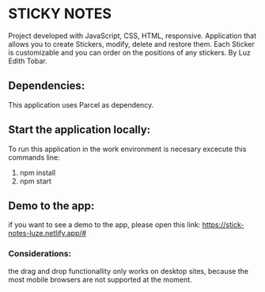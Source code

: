 # STICKY NOTES

Project developed with JavaScript, CSS, HTML, responsive.
Application that allows you to create Stickers, modify, delete and restore them.
Each Sticker is customizable and you can order on the positions of any stickers.
By Luz Edith Tobar.

## Dependencies:

This application uses Parcel as dependency.

## Start the application locally:

To run this application in the work environment is necesary excecute this commands line:

1. npm install
2. npm start

## Demo to the app:

if you want to see a demo to the app, please open this link:
https://stick-notes-luze.netlify.app/#

### Considerations:

the drag and drop functionallity only works on desktop sites, because the most mobile browsers are not supported at the moment.
